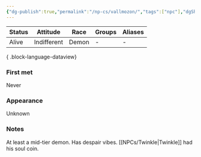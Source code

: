 ```yaml
---
{"dg-publish":true,"permalink":"/np-cs/vallmozon/","tags":["npc"],"dgShowBacklinks":true,"dgShowLocalGraph":true,"noteIcon":"npc","created":"2023-12-30T13:25:24.577+01:00","updated":"2024-01-13T10:23:55.232+01:00"}
---
```


| Status | Attitude    | Race  | Groups | Aliases |
| ------ | ----------- | ----- | ------ | ------- |
| Alive  | Indifferent | Demon | \-     | \-      |

{ .block-language-dataview}
### First met
Never
### Appearance
Unknown
### Notes
At least a mid-tier demon. Has despair vibes. [[NPCs/Twinkle\|Twinkle]] had his soul coin.